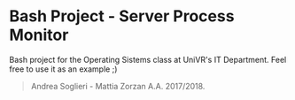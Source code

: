 Bash Project - Server Process Monitor
============

Bash project for the Operating Sistems class at UniVR's IT Department. Feel free to use it as an example ;)

> Andrea Soglieri - Mattia Zorzan A.A. 2017/2018.

